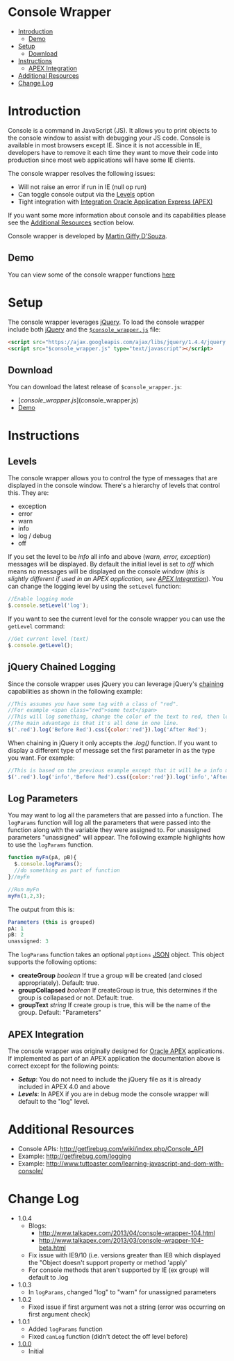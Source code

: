 # Console Wrapper #
  * [Introduction](#Introduction)
    * [Demo](#Demo)
  * [Setup](#Setup)
    * [Download](#Download)
  * [Instructions](#Instructions)
    * [APEX Integration](#APEX_Integration)
  * [Additional Resources](#Additional_Resources)
  * [Change Log](#Change_Log)

# Introduction #
Console is a command in JavaScript (JS). It allows you to print objects to the console window to assist with debugging your JS code.  Console is available in most browsers except IE. Since it is not accessible in IE, developers have to remove it each time they want to move their code into production since most web applications will have some IE clients.

The console wrapper resolves the following issues:

- Will not raise an error if run in IE (null op run)
- Can toggle console output via the [Levels](#Levels.md) option
- Tight integration with [Integration Oracle Application Express (APEX)](#APEX.md)

If you want some more information about console and its capabilities please see the
[Additional Resources](#Additional_Resources) section below.

Console wrapper is developed by [Martin Giffy D'Souza](http://www.talkapex.com).

## Demo ##
You can view some of the console wrapper functions [here](http://apex.oracle.com/pls/apex/f?p=16406:1200:0)

# Setup #
The console wrapper leverages [jQuery](http://www.jquery.com). To load the console wrapper include both [jQuery](http://www.jquery.com) and the [`$console_wrapper.js`]($console_wrapper.js) file:

```html
<script src="https://ajax.googleapis.com/ajax/libs/jquery/1.4.4/jquery.min.js" type="text/javascript"></script>
<script src="$console_wrapper.js" type="text/javascript"></script>
```

## Download ##
You can download the latest release of `$console_wrapper.js`:

  * [$console\_wrapper.js]($console_wrapper.js)
  * [Demo](console_wrapper_demo.html)


# Instructions #

## Levels ##
The console wrapper allows you to control the type of messages that are displayed in the console window. There's a hierarchy of levels that control this. They are:

  * exception
  * error
  * warn
  * info
  * log / debug
  * off

If you set the level to be _info_ all info and above (_warn, error, exception_) messages will be displayed. By default the initial level is set to _off_ which means no messages will be displayed on the console window (_this is slightly different if used in an APEX application, see [APEX Integration](#APEX_Integration)_). You can change the logging level by using the `setLevel` function:

```javascript
//Enable logging mode
$.console.setLevel('log');
```

If you want to see the current level for the console wrapper you can use the `getLevel` command:

```javascript
//Get current level (text)
$.console.getLevel();
```

## jQuery Chained Logging ##
Since the console wrapper uses jQuery you can leverage jQuery's [chaining](http://blog.pengoworks.com/index.cfm/2007/10/26/jQuery-Understanding-the-chain) capabilities as shown in the following example:

```javascript
//This assumes you have some tag with a class of "red".
//For example <span class="red">some text</span>
//This will log something, change the color of the text to red, then log something else
//The main advantage is that it's all done in one line.
$('.red').log('Before Red').css({color:'red'}).log('After Red');
```

When chaining in jQuery it only accepts the _.log()_ function. If you want to display a different type of message set the first parameter in as the type you want. For example:

```javascript
//This is based on the previous example except that it will be a info message instead of a log message
$('.red').log('info','Before Red').css({color:'red'}).log('info','After Red');
```

## Log Parameters ##
You may want to log all the parameters that are passed into a function. The `logParams` function will log all the parameters that were passed into the function along with the variable they were assigned to. For unassigned parameters "unassigned" will appear. The following example highlights how to use the `logParams` function.

```javascript
function myFn(pA, pB){
  $.console.logParams();
  //do something as part of function
}//myFn

//Run myFn
myFn(1,2,3);
```

The output from this is:

```javascript
Parameters (this is grouped)
pA: 1
pB: 2
unassigned: 3
```

The `logParams` function takes an optional `pOptions` [JSON](http://www.json.org/) object. This object supports the following options:

  * **createGroup** _boolean_ If true a group will be created (and closed appropriately). Default: true.
  * **groupCollapsed** _boolean_ If createGroup is true, this determines if the group is collapased or not. Default: true.
  * **groupText** _string_ If create group is true, this will be the name of the group. Default: "Parameters"

## APEX Integration ##
The console wrapper was originally designed for [Oracle APEX](http://apex.oracle.com) applications. If implemented as part of an APEX application the documentation above is correct except for the following points:

  * _**Setup**_: You do not need to include the jQuery file as it is already included in APEX 4.0 and above
  * _**Levels**_: In APEX if you are in debug mode the console wrapper will default to the "log" level.


# Additional Resources #
  * Console APIs: http://getfirebug.com/wiki/index.php/Console_API
  * Example: http://getfirebug.com/logging
  * Example: http://www.tuttoaster.com/learning-javascript-and-dom-with-console/


# Change Log #
  * 1.0.4
    * Blogs:
      * http://www.talkapex.com/2013/04/console-wrapper-104.html
      * http://www.talkapex.com/2013/03/console-wrapper-104-beta.html
    * Fix issue with IE9/10 (i.e. versions greater than IE8 which displayed the "Object doesn't support property or method 'apply'
    * For console methods that aren't supported by IE (ex group) will default to .log
  * 1.0.3
    * In `logParams`, changed "log" to "warn" for unassigned parameters
  * 1.0.2
    * Fixed issue if first argument was not a string (error was occurring on first argument check)
  * 1.0.1
    * Added `logParams` function
    * Fixed `canLog` function (didn't detect the off level before)
  * [1.0.0](/releases/tag/1.0.0)
    * Initial
